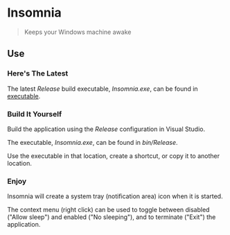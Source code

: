 # Insomnia
> Keeps your Windows machine awake

## Use
### Here's The Latest
The latest *Release* build executable, *Insomnia.exe*, can be found in [executable](../../tree/master/executable).

### Build It Yourself
Build the application using the *Release* configuration in Visual Studio.

The executable, *Insomnia.exe*, can be found in *bin/Release*.

Use the executable in that location, create a shortcut, or copy it to another location.

### Enjoy
Insomnia will create a system tray (notification area) icon when it is started.

The context menu (right click) can be used to toggle between disabled ("Allow sleep") and enabled ("No sleeping"), and to terminate ("Exit") the application.
